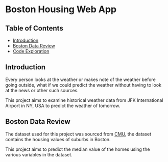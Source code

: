 # Boston Housing Web App


## Table of Contents
* [Introduction](#introduction)
* [Boston Data Review](#boston-data-review)
* [Code Exploration](#code-exploration)

## Introduction
Every person looks at the weather or makes note of the weather before going outside, what if we could predict the weather without having to look at the news or other such sources.

This project aims to examine historical weather data from JFK International Airport in NY, USA to predict the weather of tomorrow.
## Boston Data Review
The dataset used for this project was sourced from [CMU](http://lib.stat.cmu.edu/datasets/boston), the dataset contains the housing values of suburbs in Boston. 

This project aims to predict the median value of the homes using the various variables in the dataset.

